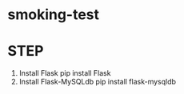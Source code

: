 # smoking-test
# STEP
1. Install Flask
pip install Flask
2. Install Flask-MySQLdb
pip install flask-mysqldb


